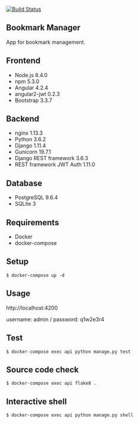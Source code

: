 [![Build Status](https://travis-ci.org/fellipecastro/bookmark-manager.svg?branch=master)](https://travis-ci.org/fellipecastro/bookmark-manager)

**Bookmark Manager**
----
  App for bookmark management.
  
## Frontend

* Node.js 8.4.0
* npm 5.3.0
* Angular 4.2.4
* angular2-jwt 0.2.3
* Bootstrap 3.3.7

## Backend

* nginx 1.13.3
* Python 3.6.2
* Django 1.11.4
* Gunicorn 19.7.1
* Django REST framework 3.6.3
* REST framework JWT Auth 1.11.0

## Database

* PostgreSQL 9.6.4
* SQLite 3

## Requirements

* Docker
* docker-compose

## Setup

  ```$ docker-compose up -d```

## Usage

  http://localhost:4200
  
  username: admin / password: q1w2e3r4

## Test

  ```$ docker-compose exec api python manage.py test```

## Source code check

  ```$ docker-compose exec api flake8 .```

## Interactive shell

  ```$ docker-compose exec api python manage.py shell```
